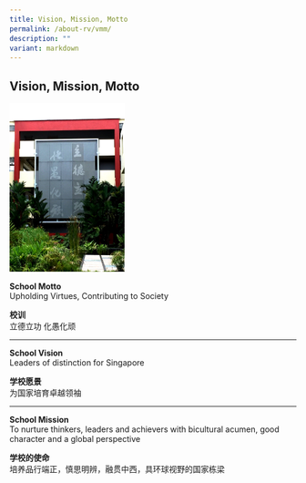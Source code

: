 ```yaml
---
title: Vision, Mission, Motto
permalink: /about-rv/vmm/
description: ""
variant: markdown
---
```

## Vision, Mission, Motto

<img src="/images/schoolmotto-building-med.jpeg" style="width:40%">

**School Motto**  <br>
Upholding Virtues, Contributing to Society

**校训**<br>
立德立功 化愚化顽

----

**School Vision**<br>
Leaders of distinction for Singapore

**学校愿景**<br>
为国家培育卓越领袖

----

**School Mission**<br>
To nurture thinkers, leaders and achievers with bicultural acumen, good character and a global perspective

**学校的使命**<br>
培养品行端正，慎思明辨，融贯中西，具环球视野的国家栋梁